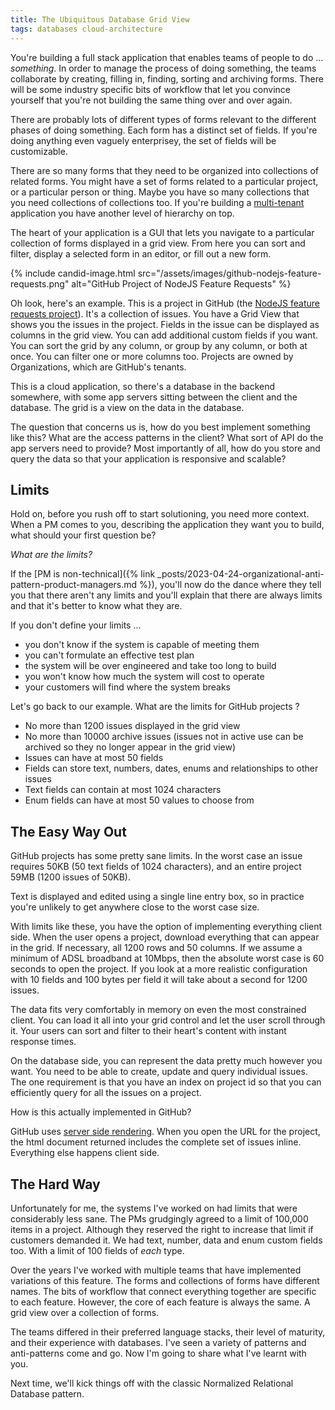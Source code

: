 ```yaml
---
title: The Ubiquitous Database Grid View
tags: databases cloud-architecture
---
```


You're building a full stack application that enables teams of people to do ... *something*. In order to manage the process of doing something, the teams collaborate by creating, filling in, finding, sorting and archiving forms. There will be some industry specific bits of workflow that let you convince yourself that you're not building the same thing over and over again.

There are probably lots of different types of forms relevant to the different phases of doing something. Each form has a distinct set of fields. If you're doing anything even vaguely enterprisey, the set of fields will be customizable.

There are so many forms that they need to be organized into collections of related forms. You might have a set of forms related to a particular project, or a particular person or thing. Maybe you have so many collections that you need collections of collections too. If you're building a [multi-tenant](https://en.wikipedia.org/wiki/Multitenancy) application you have another level of hierarchy on top.

The heart of your application is a GUI that lets you navigate to a particular collection of forms displayed in a grid view. From here you can sort and filter, display a selected form in an editor, or fill out a new form. 

{% include candid-image.html src="/assets/images/github-nodejs-feature-requests.png" alt="GitHub Project of NodeJS Feature Requests" %}

Oh look, here's an example. This is a project in GitHub (the [NodeJS feature requests project](https://github.com/orgs/nodejs/projects/4/views/1)). It's a collection of issues. You have a Grid View that shows you the issues in the project. Fields in the issue can be displayed as columns in the grid view. You can add additional custom fields if you want. You can sort the grid by any column, or group by any column, or both at once. You can filter one or more columns too. Projects are owned by Organizations, which are GitHub's tenants.

This is a cloud application, so there's a database in the backend somewhere, with some app servers sitting between the client and the database. The grid is a view on the data in the database.

The question that concerns us is, how do you best implement something like this? What are the access patterns in the client? What sort of API do the app servers need to provide? Most importantly of all, how do you store and query the data so that your application is responsive and scalable?

## Limits

Hold on, before you rush off to start solutioning, you need more context. When a PM comes to you, describing the application they want you to build, what should your first question be? 

*What are the limits?*

If the [PM is non-technical]({% link _posts/2023-04-24-organizational-anti-pattern-product-managers.md %}), you'll now do the dance where they tell you that there aren't any limits and you'll explain that there are always limits and that it's better to know what they are.

If you don't define your limits ...
* you don't know if the system is capable of meeting them
* you can't formulate an effective test plan
* the system will be over engineered and take too long to build
* you won't know how much the system will cost to operate
* your customers will find where the system breaks

Let's go back to our example. What are the limits for GitHub projects ?
* No more than 1200 issues displayed in the grid view
* No more than 10000 archive issues (issues not in active use can be archived so they no longer appear in the grid view)
* Issues can have at most 50 fields
* Fields can store text, numbers, dates, enums and relationships to other issues
* Text fields can contain at most 1024 characters
* Enum fields can have at most 50 values to choose from

## The Easy Way Out

GitHub projects has some pretty sane limits. In the worst case an issue requires 50KB (50 text fields of 1024 characters), and an entire project 59MB (1200 issues of 50KB).

Text is displayed and edited using a single line entry box, so in practice you're unlikely to get anywhere close to the worst case size.

With limits like these, you have the option of implementing everything client side. When the user opens a project, download everything that can appear in the grid. If necessary, all 1200 rows and 50 columns. If we assume a minimum of ADSL broadband at 10Mbps, then the absolute worst case is 60 seconds to open the project. If you look at a more realistic configuration with 10 fields and 100 bytes per field it will take about a second for 1200 issues.

The data fits very comfortably in memory on even the most constrained client. You can load it all into your grid control and let the user scroll through it. Your users can sort and filter to their heart's content with instant response times. 

On the database side, you can represent the data pretty much however you want. You need to be able to create, update and query individual issues. The one requirement is that you have an index on project id so that you can efficiently query for all the issues on a project. 

How is this actually implemented in GitHub? 

GitHub uses [server side rendering](https://www.debugbear.com/blog/server-side-rendering). When you open the URL for the project, the html document returned includes the complete set of issues inline. Everything else happens client side.

## The Hard Way

Unfortunately for me, the systems I've worked on had limits that were considerably less sane. The PMs grudgingly agreed to a limit of 100,000 items in a project. Although they reserved the right to increase that limit if customers demanded it. We had text, number, data and enum custom fields too. With a limit of 100 fields of *each* type. 

Over the years I've worked with multiple teams that have implemented variations of this feature. The forms and collections of forms have different names. The bits of workflow that connect everything together are specific to each feature. However, the core of each feature is always the same. A grid view over a collection of forms.

The teams differed in their preferred language stacks, their level of maturity, and their experience with databases. I've seen a variety of patterns and anti-patterns come and go. Now I'm going to share what I've learnt with you.

Next time, we'll kick things off with the classic Normalized Relational Database pattern.

